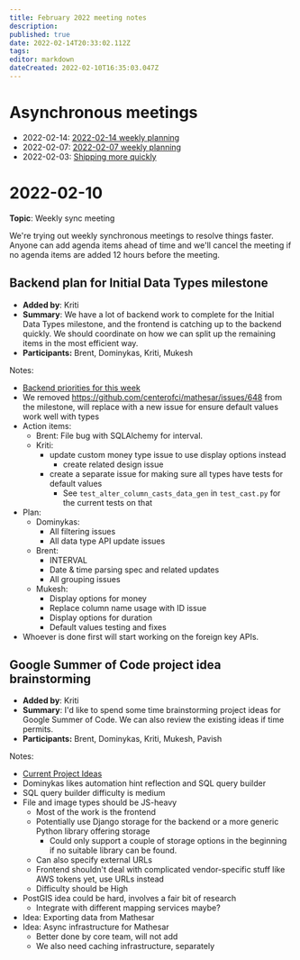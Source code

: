 ```yaml
---
title: February 2022 meeting notes
description: 
published: true
date: 2022-02-14T20:33:02.112Z
tags: 
editor: markdown
dateCreated: 2022-02-10T16:35:03.047Z
---
```


# Asynchronous meetings
- 2022-02-14: [2022-02-14 weekly planning](https://github.com/centerofci/mathesar/discussions/1066)
- 2022-02-07: [2022-02-07 weekly planning](https://github.com/centerofci/mathesar/discussions/1049)
- 2022-02-03: [Shipping more quickly](https://github.com/centerofci/mathesar/discussions/1046)

# 2022-02-10 

**Topic**: Weekly sync meeting

We're trying out weekly synchronous meetings to resolve things faster. Anyone can add agenda items ahead of time and we'll cancel the meeting if no agenda items are added 12 hours before the meeting.

## Backend plan for Initial Data Types milestone

- **Added by**: Kriti
- **Summary**: We have a lot of backend work to complete for the Initial Data Types milestone, and the frontend is catching up to the backend quickly. We should coordinate on how we can split up the remaining items in the most efficient way.
- **Participants:** Brent, Dominykas, Kriti, Mukesh

Notes:
- [Backend priorities for this week](https://github.com/centerofci/mathesar/discussions/1049#discussioncomment-2114763)
- We removed https://github.com/centerofci/mathesar/issues/648 from the milestone, will replace with a new issue for ensure default values work well with types
- Action items:
    - Brent:  File bug with SQLAlchemy for interval.
    - Kriti:
        - update custom money type issue to use display options instead
            - create related design issue
        - create a separate issue for making sure all types have tests for default values
            - See `test_alter_column_casts_data_gen` in `test_cast.py` for the current tests on that
- Plan:
    - Dominykas:
        - All filtering issues
        - All data type API update issues
    - Brent:
        - INTERVAL
        - Date & time parsing spec and related updates
        - All grouping issues
    - Mukesh:
        - Display options for money
        - Replace column name usage with ID issue
        - Display options for duration
        - Default values testing and fixes
- Whoever is done first will start working on the foreign key APIs.

## Google Summer of Code project idea brainstorming

- **Added by**: Kriti
- **Summary**: I'd like to spend some time brainstorming project ideas for Google Summer of Code. We can also review the existing ideas if time permits.
- **Participants:** Brent, Dominykas, Kriti, Mukesh, Pavish

Notes:
- [Current Project Ideas](https://wiki.mathesar.org/en/community/mentoring/project-ideas)
- Dominykas likes automation hint reflection and SQL query builder
- SQL query builder difficulty is medium
- File and image types should be JS-heavy
    - Most of the work is the frontend
    - Potentially use Django storage for the backend or a more generic Python library offering storage
        - Could only support a couple of storage options in the beginning if no suitable library can be found.
    - Can also specify external URLs
    - Frontend shouldn't deal with complicated vendor-specific stuff like AWS tokens yet, use URLs instead
    - Difficulty should be High
- PostGIS idea could be hard, involves a fair bit of research
    - Integrate with different mapping services maybe?
- Idea: Exporting data from Mathesar
- Idea: Async infrastructure for Mathesar
    - Better done by core team, will not add
    - We also need caching infrastructure, separately
